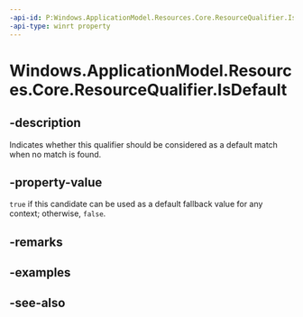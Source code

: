 ```yaml
---
-api-id: P:Windows.ApplicationModel.Resources.Core.ResourceQualifier.IsDefault
-api-type: winrt property
---
```


<!-- Property syntax
public bool IsDefault { get; }
-->

# Windows.ApplicationModel.Resources.Core.ResourceQualifier.IsDefault

## -description
Indicates whether this qualifier should be considered as a default match when no match is found.

## -property-value
`true` if this candidate can be used as a default fallback value for any context; otherwise, `false`.

## -remarks

## -examples

## -see-also
